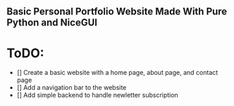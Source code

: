 ## Basic Personal Portfolio Website Made With Pure Python and NiceGUI

# ToDO:
- [] Create a basic website with a home page, about page, and contact page
- [] Add a navigation bar to the website
- [] Add simple backend to handle newletter subscription
